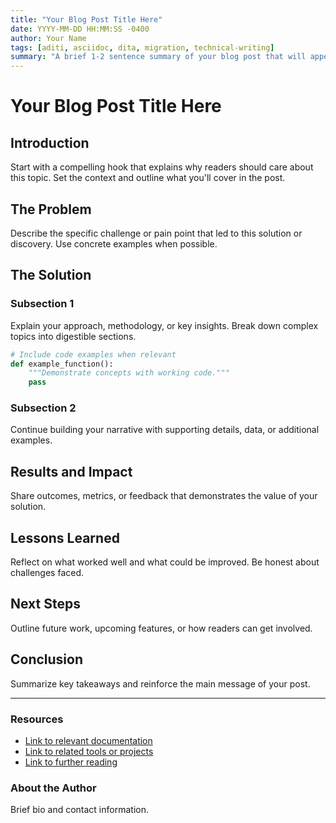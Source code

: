 ```yaml
---
title: "Your Blog Post Title Here"
date: YYYY-MM-DD HH:MM:SS -0400
author: Your Name
tags: [aditi, asciidoc, dita, migration, technical-writing]
summary: "A brief 1-2 sentence summary of your blog post that will appear in listings."
---
```


<!-- 
FILENAME AND TIMESTAMP GUIDELINES:

1. FILENAME FORMAT: YYYY-MM-DD-HHMM-post-title.md
   - Use current date and time when creating the file
   - Example: 2025-07-27-1423-implementing-new-feature.md (created at 2:23 PM)

2. TIMESTAMP FORMAT: YYYY-MM-DD HH:MM:SS -0400
   - Use exact same date/time as filename
   - Use 24-hour format (14:23 not 2:23 PM)
   - Use EDT timezone: -0400 (or EST: -0500 in winter)
   - Example: 2025-07-27 14:23:45 -0400

3. QUICK REFERENCE:
   Current date/time: Use `date '+%Y-%m-%d-%H%M'` for filename
   Current timestamp: Use `date '+%Y-%m-%d %H:%M:%S %z'` for front matter

LINK GUIDELINES - CRITICAL FOR PREVENTING 404 ERRORS:
- Design docs: /aditi/design/[document-name]/
- Blog posts: /aditi/blog/YYYY/MM/DD/post-title/
- Images: /aditi/assets/images/blog/YYYY-MM-DD/image.png
- Always include /aditi/ prefix for internal links!
-->

# Your Blog Post Title Here

## Introduction

Start with a compelling hook that explains why readers should care about this topic. Set the context and outline what you'll cover in the post.

## The Problem

Describe the specific challenge or pain point that led to this solution or discovery. Use concrete examples when possible.

## The Solution

### Subsection 1

Explain your approach, methodology, or key insights. Break down complex topics into digestible sections.

```python
# Include code examples when relevant
def example_function():
    """Demonstrate concepts with working code."""
    pass
```

### Subsection 2

Continue building your narrative with supporting details, data, or additional examples.

## Results and Impact

Share outcomes, metrics, or feedback that demonstrates the value of your solution.

## Lessons Learned

Reflect on what worked well and what could be improved. Be honest about challenges faced.

## Next Steps

Outline future work, upcoming features, or how readers can get involved.

## Conclusion

Summarize key takeaways and reinforce the main message of your post.

---

### Resources

- [Link to relevant documentation]()
- [Link to related tools or projects]()
- [Link to further reading]()

<!-- EXAMPLES OF CORRECT INTERNAL LINKS:
- [Implementation Plan](/aditi/design/claude-code-implementation/)
- [Todo List](/aditi/design/claude-code-todo-list/)
- [Container Setup Guide](/aditi/design/container-setup-tasks/)
- [Previous Blog Post](/aditi/blog/2025/01/27/setting-up-github-pages/)
-->

### About the Author

Brief bio and contact information.